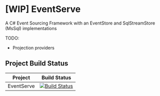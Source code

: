 # [WIP] EventServe 

A C# Event Sourcing Framework with an EventStore and SqlStreamStore (MsSql) implementations

TODO:
- Projection providers



## Project Build Status

| Project    | Build Status                                                                                                                                                                                                       |
| ---------- | ------------------------------------------------------------------------------------------------------------------------------------------------------------------------------------------------------------------ |
| EventServe | [![Build Status](https://labanar.visualstudio.com/EventServe/_apis/build/status/labanar.EventServe?branchName=master)](https://labanar.visualstudio.com/EventServe/_build/latest?definitionId=2&branchName=master) |
